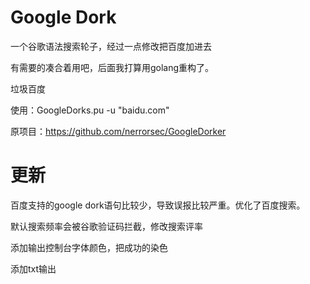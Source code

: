 # Google Dork

一个谷歌语法搜索轮子，经过一点修改把百度加进去

有需要的凑合着用吧，后面我打算用golang重构了。

垃圾百度


使用：GoogleDorks.pu -u "baidu.com"

原项目：https://github.com/nerrorsec/GoogleDorker


# 更新

百度支持的google dork语句比较少，导致误报比较严重。优化了百度搜索。

默认搜索频率会被谷歌验证码拦截，修改搜索评率

添加输出控制台字体颜色，把成功的染色

添加txt输出

